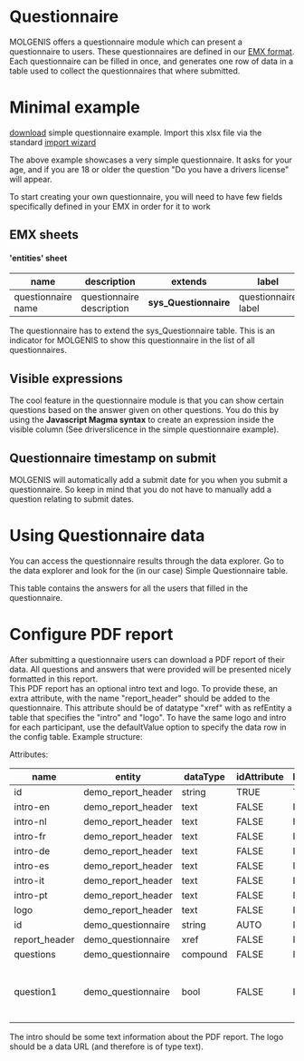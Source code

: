 # Questionnaire

MOLGENIS offers a questionnaire module which can present a questionnaire to users.
These questionnaires are defined in our [EMX format](guide-emx.md). Each questionnaire can be filled in once, and generates one row of data in a table used to collect the questionnaires that where submitted.

# Minimal example
[download](data/simple-questionnaire.xlsx) simple questionnaire example. Import this xlsx file via the standard [import wizard](guide-upload.md)

The above example showcases a very simple questionnaire.
It asks for your age, and if you are 18 or older the question "Do you have a drivers license" will appear.

To start creating your own questionnaire, you will need to have few fields specifically defined in your EMX in order for it to work

## EMX sheets
#### 'entities' sheet

| name               | description               | extends               | label               |
|--------------------|---------------------------|-----------------------|---------------------|
| questionnaire name | questionnaire description | __sys_Questionnaire__ | questionnaire label |

The questionnaire has to extend the sys_Questionnaire table. This is an indicator for MOLGENIS to show this questionnaire in the list of all
questionnaires.


## Visible expressions
The cool feature in the questionnaire module is that you can show certain questions based on the answer given on other questions.
You do this by using the __Javascript Magma syntax__ to create an expression inside the visible column (See driverslicence in the simple questionnaire example).

## Questionnaire timestamp on submit
MOLGENIS will automatically add a submit date for you when you submit a questionnaire. So keep in mind that you do not have to manually
add a question relating to submit dates.

# Using Questionnaire data
You can access the questionnaire results through the data explorer.
Go to the data explorer and look for the (in our case) Simple Questionnaire table.

This table contains the answers for all the users that filled in the questionnaire.

# Configure PDF report
After submitting a questionnaire users can download a PDF report of their data. All questions and answers that were provided will be presented nicely formatted in this report.  
This PDF report has an optional intro text and logo. To provide these, an extra attribute, with the name "report_header" should be added to the questionnaire. This attribute
should be of datatype "xref" with as refEntity a table that specifies the "intro" and "logo". To have the same logo and intro for each participant, use the defaultValue option to
specify the data row in the config table. Example structure:

Attributes:

| name               | entity               | dataType               | idAttribute | labelAttribute | defaultValue | refEntity          | label                                           | partOfAttribute |
|--------------------|----------------------|------------------------|-------------|----------------|--------------|--------------------|-------------------------------------------------|-----------------|
| id                 | demo_report_header   | string                 | TRUE        | TRUE           |              |                    |                                                 |                 |
| intro-en           | demo_report_header   | text                   | FALSE       | FALSE          |              |                    |                                                 |                 |
| intro-nl           | demo_report_header   | text                   | FALSE       | FALSE          |              |                    |                                                 |                 |
| intro-fr           | demo_report_header   | text                   | FALSE       | FALSE          |              |                    |                                                 |                 |
| intro-de           | demo_report_header   | text                   | FALSE       | FALSE          |              |                    |                                                 |                 |
| intro-es           | demo_report_header   | text                   | FALSE       | FALSE          |              |                    |                                                 |                 |
| intro-it           | demo_report_header   | text                   | FALSE       | FALSE          |              |                    |                                                 |                 |
| intro-pt           | demo_report_header   | text                   | FALSE       | FALSE          |              |                    |                                                 |                 |
| logo               | demo_report_header   | text                   | FALSE       | FALSE          |              |                    |                                                 |                 |
| id                 | demo_questionnaire   | string                 | AUTO        | FALSE          |              |                    |                                                 |                 |
| report_header      | demo_questionnaire   | xref                   | FALSE       | FALSE          |              | demo_report_header |                                                 |                 |
| questions          | demo_questionnaire   | compound               | FALSE       | FALSE          |              |                    |                                                 |                 |
| question1          | demo_questionnaire   | bool                   | FALSE       | FALSE          |              |                    | Do you think this questionnaire is quite small? | questions       |

The intro should be some text information about the PDF report. The logo should be a data URL (and therefore is of type text).
